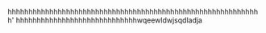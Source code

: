 hhhhhhhhhhhhhhhhhhhhhhhhhhhhhhhhhhhhhhhhhhhhhhhhhhhhhhhhhhhhh'
hhhhhhhhhhhhhhhhhhhhhhhhhhhhhwqeewldwjsqdladja
